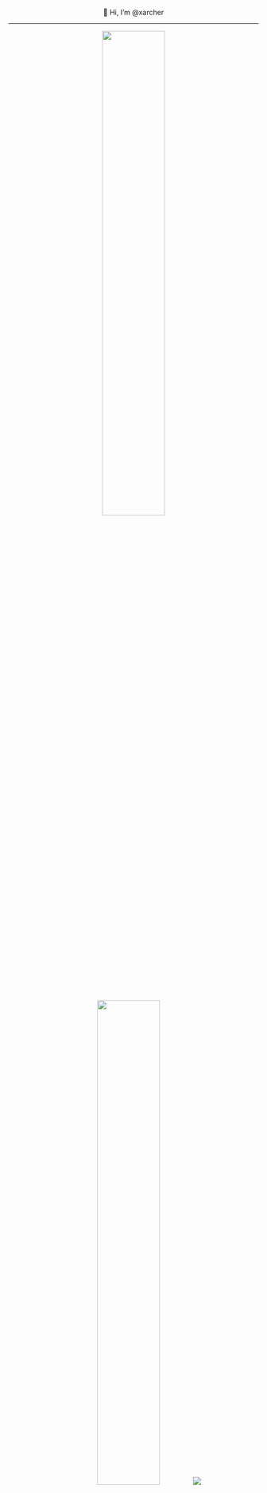 <p align="center">👋 Hi, I’m @xarcher</p>

<hr>

<p align="center">
  <img height="50%" width="auto" src="https://github-readme-stats.vercel.app/api?username=xarcher&show_icons=true&count_private=true&theme=tokyonight&hide_border=true&hide=issues,contribs&bg_color=00000000">
  <img height="50%" width="auto" src="https://github-readme-stats.vercel.app/api/top-langs/?username=xarcher&layout=compact&hide_border=true&theme=tokyonight&bg_color=00000000&langs_count=6&hide=jupyter%20notebook,tex,css,php&exclude_repo=Pacman-AI">
  <img src="https://github-readme-streak-stats.herokuapp.com?user=xarcher&theme=tokyonight&hide_border=true&background=FFFFFF00">
</p>

<!---
xarcher/xarcher is a ✨ special ✨ repository because its `README.md` (this file) appears on your GitHub profile.
You can click the Preview link to take a look at your changes.
--->
